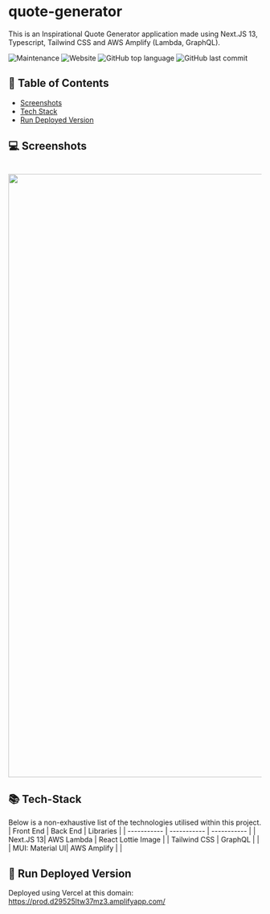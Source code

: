 # quote-generator
This is an Inspirational Quote Generator application made using Next.JS 13, Typescript, Tailwind CSS and AWS Amplify (Lambda, GraphQL).

![Maintenance](https://img.shields.io/maintenance/yes/2023)
![Website](https://img.shields.io/website?url=https://prod.d29525ltw37mz3.amplifyapp.com/)
![GitHub top language](https://img.shields.io/github/languages/top/m-foskett/quote-generator)
![GitHub last commit](https://img.shields.io/github/last-commit/m-foskett/quote-generator)

## :scroll: Table of Contents
- [Screenshots](#computer-screenshots)
- [Tech Stack](#books-tech-stack)
- [Run Deployed Version](#running-run-deployed-version)

## :computer: Screenshots
<div style="display: inline_block" align="center"><br>
 <img align="center" alt="Demo Usage"  width="1200" src="/screenshots/demo_usage.gif">
</div>

## :books: Tech-Stack
Below is a non-exhaustive list of the technologies utilised within this project.
| Front End | Back End | Libraries |
| ----------- | ----------- | ----------- |
| Next.JS 13| AWS Lambda | React Lottie Image |
| Tailwind CSS | GraphQL | |
| MUI: Material UI| AWS Amplify | |

## :running: Run Deployed Version
Deployed using Vercel at this domain: https://prod.d29525ltw37mz3.amplifyapp.com/
